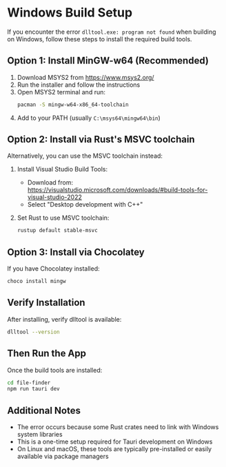 # Windows Build Setup

If you encounter the error `dlltool.exe: program not found` when building on Windows, follow these steps to install the required build tools.

## Option 1: Install MinGW-w64 (Recommended)

1. Download MSYS2 from https://www.msys2.org/
2. Run the installer and follow the instructions
3. Open MSYS2 terminal and run:
   ```bash
   pacman -S mingw-w64-x86_64-toolchain
   ```
4. Add to your PATH (usually `C:\msys64\mingw64\bin`)

## Option 2: Install via Rust's MSVC toolchain

Alternatively, you can use the MSVC toolchain instead:

1. Install Visual Studio Build Tools:
   - Download from: https://visualstudio.microsoft.com/downloads/#build-tools-for-visual-studio-2022
   - Select "Desktop development with C++"

2. Set Rust to use MSVC toolchain:
   ```bash
   rustup default stable-msvc
   ```

## Option 3: Install via Chocolatey

If you have Chocolatey installed:

```bash
choco install mingw
```

## Verify Installation

After installing, verify dlltool is available:

```bash
dlltool --version
```

## Then Run the App

Once the build tools are installed:

```bash
cd file-finder
npm run tauri dev
```

## Additional Notes

- The error occurs because some Rust crates need to link with Windows system libraries
- This is a one-time setup required for Tauri development on Windows
- On Linux and macOS, these tools are typically pre-installed or easily available via package managers
